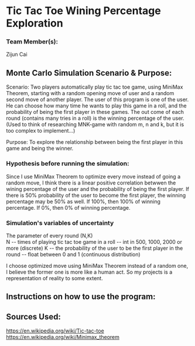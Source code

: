 # Tic Tac Toe Wining Percentage Exploration

### Team Member(s):
Zijun Cai

## Monte Carlo Simulation Scenario & Purpose:
Scenario: Two players automatically play tic tac toe game, using MiniMax Theorem, starting with a random opening move of user and a random second move of another player. The user of this program is one of the user. He can choose how many time he wants to play this game in a roll, and the probability of being the first player in these games. The out come of each round (contains many tries in a roll) is the winning percentage of the user.   
(Used to think of researching MNK-game with random m, n and k, but it is too complex to implement...)
  
Purpose: To explore the relationship between being the first player in this game and being the winner.


### Hypothesis before running the simulation:
Since I use MiniMax Theorem to optimize every move instead of going a random move, I think there is a linear positive correlation betwwen the wining percentage of the user and the probability of being the first player. If there is 50% probability of the user to become the first player, the winning percentage may be 50% as well. If 100%, then 100% of winning percentage. If 0%, then 0% of winning percentage.

### Simulation's variables of uncertainty
The parameter of every round (N,K)  
N -- times of playing tic tac toe game in a roll -- int in 500, 1000, 2000 or more (discrete)
K -- the probability of the user to be the first player in the round -- float between 0 and 1 (continuous distribution)

I choose optimized move using MiniMax Theorem instead of a random one, I believe the former one is more like a human act. So my projects is a representation of reality to some extent.

## Instructions on how to use the program:


## Sources Used:
https://en.wikipedia.org/wiki/Tic-tac-toe  
https://en.wikipedia.org/wiki/Minimax_theorem

